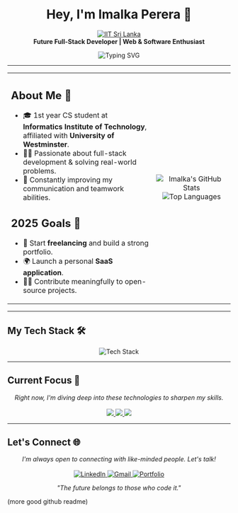 <h1 align="center">Hey, I'm Imalka Perera 👋</h1>

<p align="center">
  <a href="https://www.iit.ac.lk/" target="_blank">
    <img src="https://img.shields.io/badge/Computer_Science_Undergrad-IIT_Sri_Lanka-00BFFF?style=for-the-badge&logo=data:image/svg+xml;base64,PHN2ZyB4bWxucz0iaHR0cDovL3d3dy53My5vcmcvMjAwMC9zdmciIHdpZHRoPSIyNCIgaGVpZ2h0PSIyNCIgdmlld0JveD0iMCAwIDI0IDI0Ij48cGF0aCBkPSJNMTIgMTJsNSA2IDUtNnYtNmw1IDYtNSA2aC0xMGwtNS02IDUtNnY2eiIvPjwvc3ZnPg==" alt="IIT Sri Lanka">
  </a>
  <br>
  <b>Future Full-Stack Developer | Web & Software Enthusiast</b>
</p>

<p align="center">
  <img src="https://readme-typing-svg.demolab.com?font=Fira+Code&size=22&duration=2500&pause=1000&color=00BFFF&center=true&vCenter=true&width=550&lines=Learning+Java+%7C+Python+%7C+React;Building+real+projects+%7C+Solving+Problems;Chasing+growth+every+day+%F0%9F%94%A5" alt="Typing SVG" />
</p>

---

<table width="100%">
  <tr>
    <td width="65%">
      <h2>About Me 🧠</h2>
      <ul>
        <li>🎓 1st year CS student at <b>Informatics Institute of Technology</b>, affiliated with <b>University of Westminster</b>.</li>
        <li>👨‍💻 Passionate about full-stack development & solving real-world problems.</li>
        <li>💬 Constantly improving my communication and teamwork abilities.</li>
      </ul>
      <h2>2025 Goals 🎯</h2>
      <ul>
        <li>💼 Start <b>freelancing</b> and build a strong portfolio.</li>
        <li>🌍 Launch a personal <b>SaaS application</b>.</li>
        <li>👨‍💻 Contribute meaningfully to open-source projects.</li>
      </ul>
    </td>
    <td width="35%" align="center">
      <img src="https://github-readme-stats.vercel.app/api?username=your-github-username&show_icons=true&theme=tokyonight&hide_border=true&count_private=true" alt="Imalka's GitHub Stats" />
      <img src="https://github-readme-stats.vercel.app/api/top-langs/?username=your-github-username&layout=compact&theme=tokyonight&hide_border=true" alt="Top Languages" />
    </td>
  </tr>
</table>

---

## My Tech Stack 🛠️

<p align="center">
  <img src="https://skillicons.dev/icons?i=python,java,js,html,css,react,tailwind,git,github,figma,vscode,aws&perline=6" alt="Tech Stack" />
</p>

---

## Current Focus 🚧

<p align="center">
  <i>Right now, I'm diving deep into these technologies to sharpen my skills.</i>
  <br><br>
  <a href="#" target="_blank">
    <img src="https://img.shields.io/badge/Java-ED8B00?style=for-the-badge&logo=java&logoColor=white" />
  </a>
  <a href="#" target="_blank">
    <img src="https://img.shields.io/badge/JavaScript-F7DF1E?style=for-the-badge&logo=javascript&logoColor=black" />
  </a>
  <a href="#" target="_blank">
    <img src="https://img.shields.io/badge/React-20232A?style=for-the-badge&logo=react&logoColor=61DAFB" />
  </a>
</p>

---

## Let's Connect 🌐

<p align="center">
  <i>I'm always open to connecting with like-minded people. Let's talk!</i>
  <br><br>
  <a href="https://linkedin.com/in/your-linkedin" target="_blank">
    <img src="https://img.shields.io/badge/LinkedIn-0077B5?style=for-the-badge&logo=linkedin&logoColor=white" alt="LinkedIn"/>
  </a>
  <a href="mailto:your.email@example.com">
    <img src="https://img.shields.io/badge/Gmail-D14836?style=for-the-badge&logo=gmail&logoColor=white" alt="Gmail"/>
  </a>
  <a href="https://your-portfolio.com" target="_blank">
    <img src="https://img.shields.io/badge/Portfolio-252525?style=for-the-badge&logo=octopusdeploy&logoColor=white" alt="Portfolio"/>
  </a>
</p>

<p align="center"><i>"The future belongs to those who code it."</i></p>
(more good github readme)
